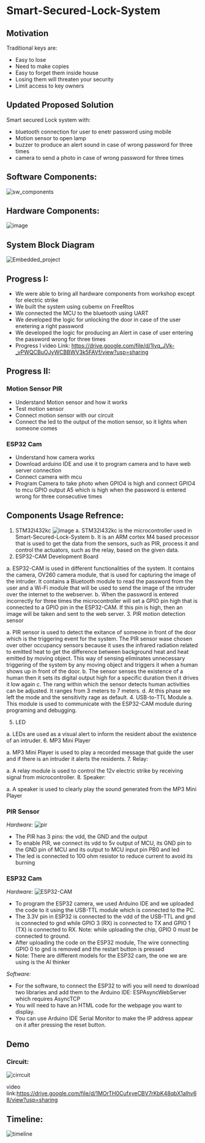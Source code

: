 # Smart-Secured-Lock-System
## Motivation
Traditional  keys are:
* Easy to lose
* Need to make copies
* Easy to forget them inside house
* Losing them will threaten your security
* Limit access to key owners

## Updated Proposed Solution
Smart secured Lock system with:
* bluetooth connection for user to enetr password using mobile 
* Motion sensor to open lamp
* buzzer to produce an alert sound in case of wrong password for three times
* camera to send a photo in case of wrong password for three times 

## Software Components:
![sw_components](https://user-images.githubusercontent.com/79912650/144701500-cd07eb85-9777-4510-a015-72ce3d1c522b.png)

## Hardware Components:
![image](https://user-images.githubusercontent.com/72893623/143673083-8263de9f-b8ff-45a2-8655-3f077c83531c.png)

## System Block Diagram
![Embedded_project](https://user-images.githubusercontent.com/79912650/143672655-c7f22813-642c-4c53-a92b-fae39fb25447.png)

## Progress I:
* We were able to bring all hardware components from workshop except for electric strike
* We built the system using cubemx on FreeRtos
* We connected the MCU to the bluetooth using UART
* We developed the logic for unlocking the door in case of the user enetering a right password
* We developed the logic for  producing an Alert in case of user entering the password wrong for three times
* Progress I video Link: https://drive.google.com/file/d/1lyq_JVk-_vPWQCBuOJyWCBBWV3k5FAVf/view?usp=sharing

## Progress II:

### Motion Sensor PIR 
* Understand Motion sensor and how it works
* Test motion sensor 
* Connect motion sensor with our circuit 
* Connect the led to the output of the motion sensor, so it lights when someone comes 

### ESP32 Cam
* Understand how camera works
* Download arduino IDE and use it to program camera and to have  web server connection
* Connect camera with mcu
* Program Camera to take photo when GPIO4 is high and connect GPIO4 to mcu GPIO output A5 which is high when the password is entered wrong for three consecutive times


## Components Usage Refrence:
1.	STM32l432kc
 ![image](https://www.st.com/bin/ecommerce/api/image.PF263436.en.feature-description-include-personalized-no-cpn-large.jpg)
a.	 STM32l432kc is the microcontroller used in Smart-Secured-Lock-System
b.	It is an ARM cortex M4 based processor that is used to get the data from the sensors, such as PIR, process it and control the actuators, such as the relay, based on the given data.
2.	ESP32-CAM Development Board
 
a.	ESP32-CAM is used in different functionalities of the system. It contains the camera, OV260 camera module, that is used for capturing the image of the intruder. It contains a Bluetooth module to read the password from the user and a Wi-Fi module that will be used to send the image of the intruder over the internet to the webserver. 
b.	When the password is entered incorrectly for three times the microcontroller will set a GPIO pin high that is connected to a GPIO pin in the ESP32-CAM. If this pin is high, then an image will be taken and sent to the web server. 
3.	PIR motion detection sensor 
 
a.	PIR sensor is used to detect the exitance of someone in front of the door which is the triggering event for the system. The PIR sensor wase chosen over other occupancy sensors because it uses the infrared radiation related to emitted heat to get the difference between background heat and heat emitted by moving object. This way of sensing eliminates unnecessary triggering of the system by any moving object and triggers it when a human shows up in front of the door.
b.	The sensor senses the existence of a human then it sets its digital output high for a specific duration then it drives it low again 
c.	The rang within which the sensor detects human activities can be adjusted. It ranges from 3 meters to 7 meters. 
d.	At this phase we left the mode and the sensitivity rage as default.
4.	USB-to-TTL Module
a.	This module is used to communicate with the ESP32-CAM module during programing and debugging. 

5.	LED
 
a.	LEDs are used as a visual alert to inform the resident about the existence of an intruder.
6.	MP3 Mini Player
 
a.	MP3 Mini Player is used to play a recorded message that guide the user and if there is an intruder it alerts the residents.
7.	Relay:
 
a.	A relay module is used to control the 12v electric strike by receiving signal from microcontroller. 
8.	Speaker:
 
a.	A speaker is used to clearly play the sound generated from the MP3 Mini Player

### PIR Sensor
*Hardware:*
![pir](https://user-images.githubusercontent.com/72893623/144701244-761ec933-ca68-4a69-a43a-fc79aee4be14.jpeg)
* The PIR has 3 pins: the vdd, the GND and the output
* To enable PIR, we connect its vdd to 5v output of MCU, its GND pin to the GND pin of MCU and its output to MCU input pin PB0 and led
* The led is connected to 100 ohm resistor to reduce current to avoid its burning


### ESP32 Cam
*Hardware:*
![ESP32-CAM](https://user-images.githubusercontent.com/79912650/144700021-ad580082-ea06-44ee-b5a6-f8d23cd11f59.png)
* To program the ESP32 camera, we used Arduino IDE and we uploaded the code to it using the USB-TTL module which is connected to the PC. 
* The 3.3V pin in ESP32 is connected to the vdd of the USB-TTL and gnd is connected to gnd while GPIO 3 (RX) is connected to TX and GPIO 1 (TX) is connected to RX. 
Note: while uploading the chip, GPIO 0 must be connected to ground.
* After uploading the code on the ESP32 module, The wire connecting GPIO 0 to gnd is removed and the restart button is pressed
* Note: There are different models for the ESP32 cam, the one we are using is the AI thinker

*Software:*
* For the software, to connect the ESP32 to wifi you will need to download two libraries and add them to the Arduino IDE: ESPAsyncWebServer which requires AsyncTCP
* You will need to have an HTML code for the webpage you want to display.
* You can use  Arduino IDE Serial Monitor to make the IP address appear on it after pressing the reset button.


## Demo
### Circuit: 
![cirrcuit](https://user-images.githubusercontent.com/72893623/144700974-b3fc6eb1-14aa-4cde-aaba-31d21f1f79ae.jpeg)

video link:https://drive.google.com/file/d/1MOrTH0CufxyeCBV7rKbK48qbX1alhv68/view?usp=sharing

## Timeline:
![timeline](https://user-images.githubusercontent.com/79912650/144701475-2e2e0939-c0b8-454d-a3e0-8abb63f451fd.png)
